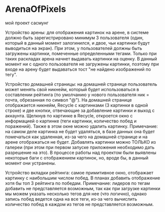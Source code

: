 # ArenaOfPixels
мой проект сасмунг

Устройство арены: для отображения картинок на арене, в системе должно быть зарегистрировано минимум 3 пользователя (один, который в данный момент залогинился, и двое, чьи картинки
будут выводиться на экран). При этом, у пользователей должны быть загружены картинки, помеченные определенными тегами. Только при таких раскладах арена начнет выдавать картинки на
оценку. В данный момент ни с одного пользователя не загружены картинки, поэтому при входе на арену будет выдаваться тост "не найдено изображений по тегу".

Устройство домашней страницы: на домашней странице пользователь может менять свой никнейм, который будет использоваться в составлении рейтинга (по умолчанию у нового пользователя 
ник = почта, обрезанная по символ "@"). На домашней странице отображается никнейм, Recycle с картинками (3 картинки в одной строке) и две кнопки, отвечающие за добавление картинки
и выход с аккаунта. Щелкнув по картинке в Recycle, откроется окно с информацией о картинке (теги картинки, количество побед и поражений). Также в этом окне можно удалить картинку.
Примечание: на самом деле картинка не будет удаляться, в базе данных она будет помечаться как удаленная, из-за чего на домашней странице и на арене отображаться не будет.
Добавлять картинки можно ТОЛЬКО из галереи (при этом при первом запуске приложения необходимо дать разрешение на это). В процессе работы над проектом были выявлены некоторые баги с
отображением картинок, но, вроде бы, в данный момент они устранены.

Устройство вкладки рейтинга: самое примитивное окно, отображает картинку с наибольшим числом побед. В планах добавить отображение хотя бы топ 3 рейтинга по победам.
Примечание: лидеров по тегам добавить не представляется возможным, так как при загрузке картинки мы можем указать несколько тегов для нее (что логично), однако запись побед ведется
одна на все теги, из-за чего вычислить количество побед в каждом из тегов не представляется возможным.
